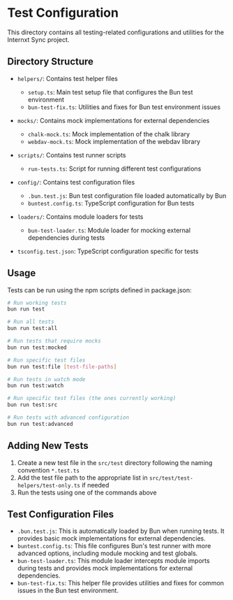 # Test Configuration

This directory contains all testing-related configurations and utilities for the Internxt Sync project.

## Directory Structure

- `helpers/`: Contains test helper files
  - `setup.ts`: Main test setup file that configures the Bun test environment
  - `bun-test-fix.ts`: Utilities and fixes for Bun test environment issues
  
- `mocks/`: Contains mock implementations for external dependencies
  - `chalk-mock.ts`: Mock implementation of the chalk library
  - `webdav-mock.ts`: Mock implementation of the webdav library

- `scripts/`: Contains test runner scripts
  - `run-tests.ts`: Script for running different test configurations

- `config/`: Contains test configuration files
  - `.bun.test.js`: Bun test configuration file loaded automatically by Bun
  - `buntest.config.ts`: TypeScript configuration for Bun tests

- `loaders/`: Contains module loaders for tests
  - `bun-test-loader.ts`: Module loader for mocking external dependencies during tests

- `tsconfig.test.json`: TypeScript configuration specific for tests

## Usage

Tests can be run using the npm scripts defined in package.json:

```bash
# Run working tests
bun run test

# Run all tests
bun run test:all

# Run tests that require mocks
bun run test:mocked

# Run specific test files
bun run test:file [test-file-paths]

# Run tests in watch mode
bun run test:watch

# Run specific test files (the ones currently working)
bun run test:src

# Run tests with advanced configuration
bun run test:advanced
```

## Adding New Tests

1. Create a new test file in the `src/test` directory following the naming convention `*.test.ts`
2. Add the test file path to the appropriate list in `src/test/test-helpers/test-only.ts` if needed
3. Run the tests using one of the commands above

## Test Configuration Files

- `.bun.test.js`: This is automatically loaded by Bun when running tests. It provides basic mock implementations for external dependencies.
- `buntest.config.ts`: This file configures Bun's test runner with more advanced options, including module mocking and test globals.
- `bun-test-loader.ts`: This module loader intercepts module imports during tests and provides mock implementations for external dependencies.
- `bun-test-fix.ts`: This helper file provides utilities and fixes for common issues in the Bun test environment. 